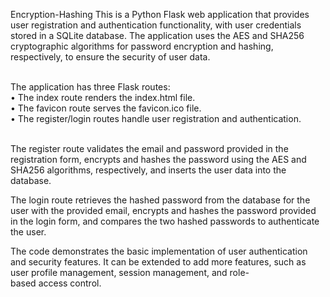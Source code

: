 Encryption-Hashing
This is a Python Flask web application that provides user registration and authentication functionality, with user credentials stored in a SQLite database. The application uses the AES and SHA256 cryptographic algorithms for password encryption and hashing, respectively, to ensure the security of user data.<br><br>

The application has three Flask routes:<br>
• The index route renders the index.html file.<br>
• The favicon route serves the favicon.ico file.<br>
• The register/login routes handle user registration and authentication.<br><br>

The register route validates the email and password provided in the registration form, encrypts and hashes the password using the AES and SHA256 algorithms, respectively, and inserts the user data into the database.

The login route retrieves the hashed password from the database for the user with the provided email, encrypts and hashes the password provided in the login form, and compares the two hashed passwords to authenticate the user.

The code demonstrates the basic implementation of user authentication and security features. It can be extended to add more features, such as user profile management, session management, and role-based access control.
